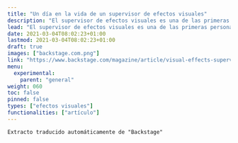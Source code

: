 ```yaml
---
title: "Un día en la vida de un supervisor de efectos visuales"
description: "El supervisor de efectos visuales es una de las primeras personas contratadas en una producción y suele ser una de las últimas en dejar de trabajar. Como tal, mi trabajo se divide en tres fases diferentes: preproducción, producción y postproducción. Mi jornada laboral varía considerablemente en función del trabajo, pero esto es lo que suele ser mi día en cada fase."
lead: "El supervisor de efectos visuales es una de las primeras personas contratadas en una producción y suele ser una de las últimas en dejar de trabajar. Como tal, mi trabajo se divide en tres fases diferentes: preproducción, producción y postproducción. Mi jornada laboral varía considerablemente en función del trabajo, pero esto es lo que suele ser mi día en cada fase."
date: 2021-03-04T08:02:23+01:00
lastmod: 2021-03-04T08:02:23+01:00
draft: true
images: ["backstage.com.png"]
link: "https://www.backstage.com/magazine/article/visual-effects-supervisor-day-in-the-life-vfx-tim-burke-70727/"
menu:
  experimental:
    parent: "general"
weight: 060
toc: false
pinned: false
types: ["efectos visuales"]
functionalities: ["artículo"]
---
```


```text
Extracto traducido automáticamente de "Backstage"
```
